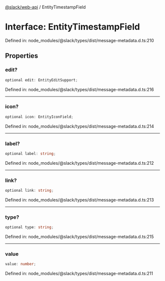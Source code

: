 [@slack/web-api](../index.md) / EntityTimestampField

# Interface: EntityTimestampField

Defined in: node\_modules/@slack/types/dist/message-metadata.d.ts:210

## Properties

### edit?

```ts
optional edit: EntityEditSupport;
```

Defined in: node\_modules/@slack/types/dist/message-metadata.d.ts:216

***

### icon?

```ts
optional icon: EntityIconField;
```

Defined in: node\_modules/@slack/types/dist/message-metadata.d.ts:214

***

### label?

```ts
optional label: string;
```

Defined in: node\_modules/@slack/types/dist/message-metadata.d.ts:212

***

### link?

```ts
optional link: string;
```

Defined in: node\_modules/@slack/types/dist/message-metadata.d.ts:213

***

### type?

```ts
optional type: string;
```

Defined in: node\_modules/@slack/types/dist/message-metadata.d.ts:215

***

### value

```ts
value: number;
```

Defined in: node\_modules/@slack/types/dist/message-metadata.d.ts:211
